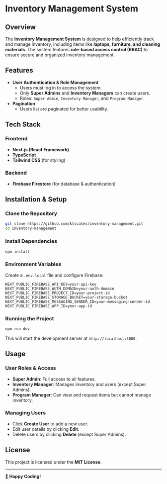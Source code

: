 # Inventory Management System

## Overview

The **Inventory Management System** is designed to help efficiently track and manage inventory, including items like **laptops, furniture, and cleaning materials**. The system features **role-based access control (RBAC)** to ensure secure and organized inventory management.

## Features

- **User Authentication & Role Management**
  - Users must log in to access the system.
  - Only **Super Admins** and **Inventory Managers** can create users.
  - Roles: `Super Admin`, `Inventory Manager`, and `Program Manager`.
- **Pagination**
  - Users list are paginated for better usability.

## Tech Stack

### Frontend

- **Next.js (React Framework)**
- **TypeScript**
- **Tailwind CSS** (for styling)

### Backend

- **Firebase Firestore** (for database & authentication)

## Installation & Setup

### Clone the Repository

```sh
git clone https://github.com/ktscates/inventory-management.git
cd inventory-management
```

### Install Dependencies

```sh
npm install
```

### Environment Variables

Create a `.env.local` file and configure Firebase:

```
NEXT_PUBLIC_FIREBASE_API_KEY=your-api-key
NEXT_PUBLIC_FIREBASE_AUTH_DOMAIN=your-auth-domain
NEXT_PUBLIC_FIREBASE_PROJECT_ID=your-project-id
NEXT_PUBLIC_FIREBASE_STORAGE_BUCKET=your-storage-bucket
NEXT_PUBLIC_FIREBASE_MESSAGING_SENDER_ID=your-messaging-sender-id
NEXT_PUBLIC_FIREBASE_APP_ID=your-app-id
```

### Running the Project

```sh
npm run dev
```

This will start the development server at `http://localhost:3000`.

## Usage

### User Roles & Access

- **Super Admin**: Full access to all features.
- **Inventory Manager**: Manages inventory and users (except Super Admins).
- **Program Manager**: Can view and request items but cannot manage inventory.

### Managing Users

- Click **Create User** to add a new user.
- Edit user details by clicking **Edit**.
- Delete users by clicking **Delete** (except Super Admins).

## License

This project is licensed under the **MIT License**.

---

🚀 **Happy Coding!**
